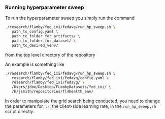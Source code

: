 ### Running hyperparameter sweep

To run the hyperparameter sweep you simply run the command

```bash
./research/flamby/fed_ixi/fedavg/run_hp_sweep.sh \
   path_to_config.yaml \
   path_to_folder_for_artifacts/ \
   path_to_folder_for_dataset/ \
   path_to_desired_venv/
```

from the top level directory of the repository

An example is something like
``` bash
./research/flamby/fed_ixi/fedavg/run_hp_sweep.sh \
   research/flamby/fed_ixi/fedavg/config.yaml \
   research/flamby/fed_ixi/fedavg/ \
   /Users/jdoe/Desktop/FLambyDatasets/fed_ixi/ \
   /h/jsmith/repositories/fl4health_env/
```

In order to manipulate the grid search being conducted, you need to change the parameters for, `lr`, the client-side learning rate, in the `run_hp_sweep.sh` script directly.
